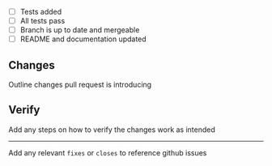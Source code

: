 - [ ] Tests added
- [ ] All tests pass
- [ ] Branch is up to date and mergeable
- [ ] README and documentation updated

## Changes

Outline changes pull request is introducing

## Verify

Add any steps on how to verify the changes work as intended

---

Add any relevant `fixes` or `closes` to reference github issues
